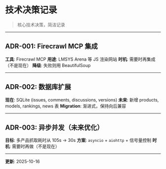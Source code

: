 # 技术决策记录

> 核心技术决策，简洁记录

---

## ADR-001: Firecrawl MCP 集成

**工具**: Firecrawl MCP
**用途**: LMSYS Arena 等 JS 渲染网站
**时机**: 需要时再集成（不是现在）
**降级**: 失败则用 BeautifulSoup

---

## ADR-002: 数据库扩展

**现在**: SQLite (issues, comments, discussions, versions)
**未来**: 新增 products, models, rankings, news 表
**Migration**: 渐进式，保持向后兼容

---

## ADR-003: 异步并发（未来优化）

**目标**: 多产品抓取耗时从 105s → 30s
**方案**: `asyncio` + `aiohttp` + 信号量控制
**时机**: 需要时再做（不是现在）

---

**更新**: 2025-10-16
